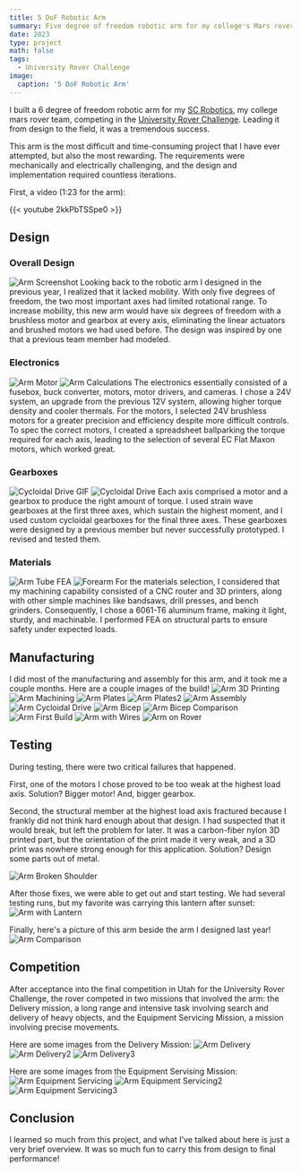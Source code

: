 ```yaml
---
title: 5 DoF Robotic Arm
summary: Five degree of freedom robotic arm for my college's Mars rover team
date: 2023
type: project
math: false
tags:
  - University Rover Challenge
image:
  caption: '5 DoF Robotic Arm'
---
```


I built a 6 degree of freedom robotic arm for my [SC Robotics](https://saddlebackcollegerobotics.com/), my college mars rover team, competing in the [University Rover Challenge](https://urc.marssociety.org/home). Leading it from design to the field, it was a tremendous success.

This arm is the most difficult and time-consuming project that I have ever attempted, but also the most rewarding. The requirements were mechanically and electrically challenging, and the design and implementation required countless iterations.

First, a video (1:23 for the arm):

{{< youtube 2kkPbTSSpe0 >}}

## Design
### Overall Design
![Arm Screenshot](arm-screenshot.png)
Looking back to the robotic arm I designed in the previous year, I realized that it lacked mobility. With only five degrees of freedom, the two most important axes had limited rotational range. To increase mobility, this new arm would have six degrees of freedom with a brushless motor and gearbox at every axis, eliminating the linear actuators and brushed motors we had used before. The design was inspired by one that a previous team member had modeled.

### Electronics
![Arm Motor](arm-motor.jpg)
![Arm Calculations](arm-calculations.png)
The electronics essentially consisted of a fusebox, buck converter, motors, motor drivers, and cameras. I chose a 24V system, an upgrade from the previous 12V system, allowing higher torque density and cooler thermals. For the motors, I selected 24V brushless motors for a greater precision and efficiency despite more difficult controls. To spec the correct motors, I created a spreadsheet ballparking the torque required for each axis, leading to the selection of several EC Flat Maxon motors, which worked great.

### Gearboxes
![Cycloidal Drive GIF](arm-cycloidal-drive.gif)
![Cycloidal Drive](arm-cycloidal-drive.png)
Each axis comprised a motor and a gearbox to produce the right amount of torque. I used strain wave gearboxes at the first three axes, which sustain the highest moment, and I used custom cycloidal gearboxes for the final three axes. These gearboxes were designed by a previous member but never successfully prototyped. I revised and tested them.

### Materials
![Arm Tube FEA](arm-tube-fea.png)
![Forearm](arm-forearm.png)
For the materials selection, I considered that my machining capability consisted of a CNC router and 3D printers, along with other simple machines like bandsaws, drill presses, and bench grinders. Consequently, I chose a 6061-T6 aluminum frame, making it light, sturdy, and machinable. I performed FEA on structural parts to ensure safety under expected loads.

## Manufacturing
I did most of the manufacturing and assembly for this arm, and it took me a couple months. Here are a couple images of the build!
![Arm 3D Printing](arm-3d-printing.jpg)
![Arm Machining](arm-machining.jpg)
![Arm Plates](arm-plates.jpg)
![Arm Plates2](arm-plates2.jpg)
![Arm Assembly](arm-assembly.JPG)
![Arm Cycloidal Drive](arm-cycloidal-drive.png)
![Arm Bicep](arm-bicep.jpg)
![Arm Bicep Comparison](arm-bicep-comparison.jpg)
![Arm First Build](arm-first-build2.jpg)
![Arm with Wires](arm-with-wires.jpg)
![Arm on Rover](arm-on-rover.jpg)

## Testing
During testing, there were two critical failures that happened. 

First, one of the motors I chose proved to be too weak at the highest load axis. Solution? Bigger motor! And, bigger gearbox.

Second, the structural member at the highest load axis fractured because I frankly did not think hard enough about that design. I had suspected that it would break, but left the problem for later. It was a carbon-fiber nylon 3D printed part, but the orientation of the print made it very weak, and a 3D print was nowhere strong enough for this application. Solution? Design some parts out of metal.

![Arm Broken Shoulder](arm-broken-shoulder.jpg)

After those fixes, we were able to get out and start testing. We had several testing runs, but my favorite was carrying this lantern after sunset:
![Arm with Lantern](arm-lantern.jpg)

Finally, here's a picture of this arm beside the arm I designed last year!
![Arm Comparison](arm-mask-photo.jpg)

## Competition
After acceptance into the final competition in Utah for the University Rover Challenge, the rover competed in two missions that involved the arm: the Delivery mission, a long range and intensive task involving search and delivery of heavy objects, and the Equipment Servicing Mission, a mission involving precise movements.

Here are some images from the Delivery Mission:
![Arm Delivery](arm-delivery.jpg)
![Arm Delivery2](arm-delivery2.jpg)
![Arm Delivery3](arm-delivery3.jpg)

Here are some images from the Equipment Servising Mission:
![Arm Equipment Servicing](arm-equipment-servicing.jpg)
![Arm Equipment Servicing2](arm-equipment-servicing2.jpg)
![Arm Equipment Servicing3](arm-equipment-servicing3.jpg)

## Conclusion
I learned so much from this project, and what I've talked about here is just a very brief overview. It was so much fun to carry this from design to final performance!
